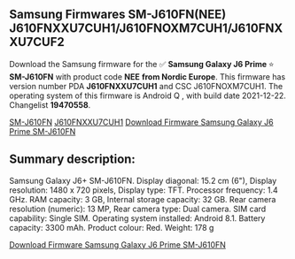 <h2>Samsung Firmwares SM-J610FN(NEE) J610FNXXU7CUH1/J610FNOXM7CUH1/J610FNXXU7CUF2</h2>
Download the Samsung firmware for the ✅ <strong>Samsung Galaxy J6 Prime </strong> ⭐ <strong>SM-J610FN</strong> with product code <strong>NEE</strong> <strong> from Nordic Europe</strong>. This firmware has version number PDA <strong>J610FNXXU7CUH1</strong> and CSC J610FNOXM7CUH1. The operating system of this firmware is Android Q , with build date 2021-12-22. Changelist <strong>19470558</strong>.

[SM-J610FN](https://samfirm.shop/samsung/model/SM-J610FN)
[J610FNXXU7CUH1](https://samfirm.shop/samsung/pda/J610FNXXU7CUH1)
[Download Firmware Samsung Galaxy J6 Prime SM-J610FN](https://samfirm.shop/samsung/firmware/484448)
<h2>Summary description:</h2>
<p>Samsung Galaxy J6+ SM-J610FN. Display diagonal: 15.2 cm (6"), Display resolution: 1480 x 720 pixels, Display type: TFT. Processor frequency: 1.4 GHz. RAM capacity: 3 GB, Internal storage capacity: 32 GB. Rear camera resolution (numeric): 13 MP, Rear camera type: Dual camera. SIM card capability: Single SIM. Operating system installed: Android 8.1. Battery capacity: 3300 mAh. Product colour: Red. Weight: 178 g</p>


[Download Firmware Samsung Galaxy J6 Prime SM-J610FN](https://samfirm.shop/samsung/firmware/484448)
